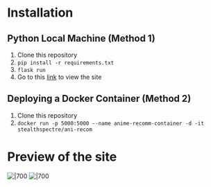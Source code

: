 # Installation

## Python Local Machine (Method 1)

1. Clone this repository
2. `pip install -r requirements.txt`
3. `flask run`
4. Go to this [link](http://localhost:5000) to view the site

## Deploying a Docker Container (Method 2)

1. Clone this repository
2. `docker run -p 5000:5000 --name anime-recomm-container -d -it stealthspectre/ani-recom`

# Preview of the site

![|700](https://i.imgur.com/GVhEaPX.png)
![|700](https://i.imgur.com/rWYIMUG.png)
